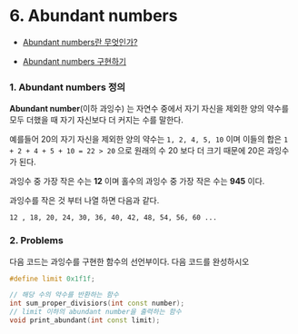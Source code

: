 # 6. Abundant numbers
* [Abundant numbers란 무엇인가?](#1.-Abundant-numbers-정의)

* [Abundant numbers 구현하기](#2.-Problems)

  

### 1. Abundant numbers 정의

**Abundant number**(이하 과잉수) 는 자연수 중에서 자기 자신을 제외한 양의 약수를 모두 더했을 때 
자기 자신보다 더 커지는 수를 말한다.

예를들어 20의 자기 자신을 제외한 양의 약수는 `1, 2, 4, 5, 10` 이며 이들의 합은 `1 + 2 + 4 + 5 + 10 = 22 > 20` 으로 원래의 수 20 보다 더 크기 때문에 20은 과잉수가 된다.

과잉수 중 가장 작은 수는 **12** 이며 홀수의 과잉수 중 가장 작은 수는 **945** 이다. 

과잉수를 작은 것 부터 나열 하면 다음과 같다.

`12 , 18, 20, 24, 30, 36, 40, 42, 48, 54, 56, 60 ...`







### 2. Problems

다음 코드는 과잉수를 구현한 함수의 선언부이다. 다음 코드를 완성하시오

```c++
#define limit 0x1f1f;

// 해당 수의 약수를 반환하는 함수
int sum_proper_divisiors(int const number);
// limit 이하의 abundant number을 출력하는 함수
void print_abundant(int const limit);
```

